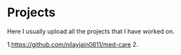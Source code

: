 # Projects
Here I usually upload all the projects that I have worked on.

1.https://github.com/nilayjain0611/med-care
2.
